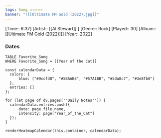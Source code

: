 ```yaml
---
tags: Song ⭐⭐⭐⭐⭐ 
banner: "![[Ultimate FM Gold (2022).jpg]]"
---
```

[Time:: 6:37]
[Artist:: [[Al Stewart]] ]
[Genre:: Rock]
[Played:: 30]
[Album:: [[Ultimate FM Gold (2022)]]]
[Year:: 2022]
### Dates
````dataview
TABLE Favorite_Song
WHERE Favorite_Song = [[Year of the Cat]]
````
  ```dataviewjs
const calendarData = { 
	colors: { 
		blue: ["#9ccfd8", "#5BAAB8", "#57A1BB", "#5da8c7", "#3e8fb0"] 
	}, 
	entries: [] 
}; 

for (let page of dv.pages('"Daily Notes"')) { 
	calendarData.entries.push({ 
		date: page.file.name, 
		intensity: page["Year_of_the_Cat"]
	}); 
} 

renderHeatmapCalendar(this.container, calendarData);
```
